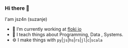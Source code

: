 ### Hi there  👋

I'am jsz4n (suzanje)

- 🔭 I’m currently working at [floki io](https://floki.io)
- 🌱 I teach things about Programming, Data , Systems.
- ⚙️  I make things with `py`|`js`|`hs`|`rs`|`jl`|`c`|`scala`


<!--
**suzanje/suzanje** is a ✨ _special_ ✨ repository because its `README.md` (this file) appears on your GitHub profile.

Here are some ideas to get you started:

- 🔭 I’m currently working on ...
- 🌱 I’m currently learning ...
- 👯 I’m looking to collaborate on ...
- 🤔 I’m looking for help with ...
- 💬 Ask me about ...
- 📫 How to reach me: ...
- 😄 Pronouns: ...
- ⚡ Fun fact: ...
-->

